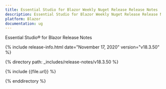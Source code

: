 ```yaml
---
title: Essential Studio for Blazor Weekly Nuget Release Release Notes  
description: Essential Studio for Blazor Weekly Nuget Release Release Notes  
platform: Blazor
documentation: ug
---
```


Essential Studio&reg; for Blazor  Release Notes  

{% include release-info.html date="November 17, 2020"  version="v18.3.50" %} 

{% directory path: _includes/release-notes/v18.3.50 %}

{% include {{file.url}} %}

{% enddirectory %}

